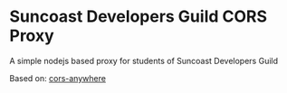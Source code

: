 # Suncoast Developers Guild CORS Proxy

A simple nodejs based proxy for students of Suncoast Developers Guild

Based on: [cors-anywhere](https://github.com/Rob--W/cors-anywhere)
